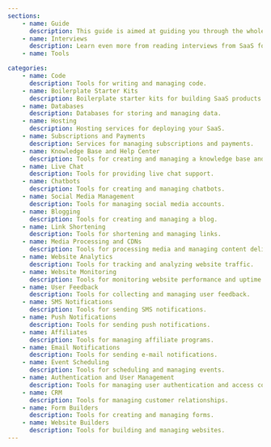 ```yaml
---
sections:
    - name: Guide
      description: This guide is aimed at guiding you through the whole journey of building your own startup based on my learnings of growing my own startup Pallyy.
    - name: Interviews
      description: Learn even more from reading interviews from SaaS founders with at least $500 MRR. Coming soon. To submit an interview, read the [guidelines](interviews/guidelines).
    - name: Tools

categories:
    - name: Code
      description: Tools for writing and managing code.
    - name: Boilerplate Starter Kits
      description: Boilerplate starter kits for building SaaS products.
    - name: Databases
      description: Databases for storing and managing data.
    - name: Hosting
      description: Hosting services for deploying your SaaS.
    - name: Subscriptions and Payments
      description: Services for managing subscriptions and payments.
    - name: Knowledge Base and Help Center
      description: Tools for creating and managing a knowledge base and help center.
    - name: Live Chat
      description: Tools for providing live chat support.
    - name: Chatbots
      description: Tools for creating and managing chatbots.
    - name: Social Media Management
      description: Tools for managing social media accounts.
    - name: Blogging
      description: Tools for creating and managing a blog.
    - name: Link Shortening
      description: Tools for shortening and managing links.
    - name: Media Processing and CDNs
      description: Tools for processing media and managing content delivery networks.
    - name: Website Analytics
      description: Tools for tracking and analyzing website traffic.
    - name: Website Monitoring
      description: Tools for monitoring website performance and uptime.
    - name: User Feedback
      description: Tools for collecting and managing user feedback.
    - name: SMS Notifications
      description: Tools for sending SMS notifications.
    - name: Push Notifications
      description: Tools for sending push notifications.
    - name: Affiliates
      description: Tools for managing affiliate programs.
    - name: Email Notifications
      description: Tools for sending e-mail notifications.
    - name: Event Scheduling
      description: Tools for scheduling and managing events.
    - name: Authentication and User Management
      description: Tools for managing user authentication and access control.
    - name: CRM
      description: Tools for managing customer relationships.
    - name: Form Builders
      description: Tools for creating and managing forms.
    - name: Website Builders
      description: Tools for building and managing websites.
---
```

